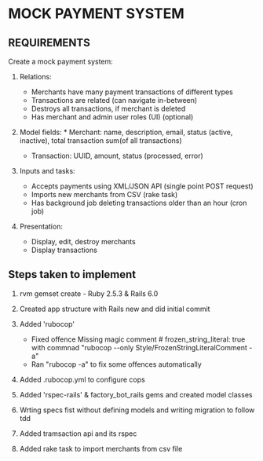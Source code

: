 # MOCK PAYMENT SYSTEM

## REQUIREMENTS

Create a mock payment system:
1. Relations: 
    * Merchants have many payment transactions of different types 
    * Transactions are related (can navigate in-between)
    * Destroys all transactions, if merchant is deleted
    * Has merchant and admin user roles (UI) (optional)

2. Model fields: 
		* Merchant: name, description, email, status (active, inactive), total transaction sum(of all transactions)
    * Transaction: UUID, amount, status (processed, error)

3. Inputs and tasks:
    * Accepts payments using XML/JSON API (single point POST request)
    * Imports new merchants from CSV (rake task)
    * Has background job deleting transactions older than an hour (cron job)

4. Presentation:
    * Display, edit, destroy merchants
    * Display transactions


## Steps taken to implement

1. rvm gemset create - Ruby 2.5.3 & Rails 6.0

2. Created app structure with Rails new and did initial commit

3. Added 'rubocop' 
	
	- Fixed offence Missing magic comment # frozen_string_literal: true with commnad  "rubocop --only Style/FrozenStringLiteralComment -a"
	- Ran "rubocop -a" to fix some offences automatically

4. Added .rubocop.yml to configure cops

5. Added 'rspec-rails' & factory_bot_rails gems and created model classes

6. Wrting specs fist without defining models and writing migration to follow tdd

7. Added tramsaction api and its rspec

8. Added rake task to import merchants from csv file